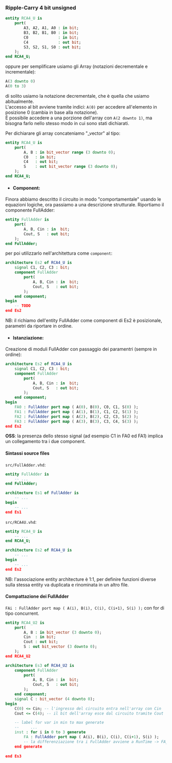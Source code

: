 ### Ripple-Carry 4 bit unsigned

``` vhdl
entity RCA4_U is
    port(
        A3, A2, A1, A0 : in bit;
        B3, B2, B1, B0 : in bit;
        C0             : in bit;
        C4             : out bit;
        S3, S2, S1, S0 : out bit;
    );
end RCA4_U;
```

oppure per semplificare usiamo gli Array (notazioni decrementale e incrementale):
``` vhdl
A(3 downto 0)
A(0 to 3)
```
di solito usiamo la notazione decrementale, che è quella che usiamo abitualmente. <br>
L'accesso al bit avviene tramite indici: `A(0)` per accedere all'elemento in posizione 0 (cambia in base alla notazione). <br>
È possibile accedere a una porzione dell'array con `A(2 downto 1)`, ma bisogna farlo nello stesso modo in cui sono stati dichiarati. <br>

Per dichiarare gli array concateniamo "_vector" al tipo:
``` vhdl
entity RCA4_U is
    port(
        A, B : in bit_vector range (3 downto 0);
        C0   : in bit;
        C4   : out bit;
        S    : out bit_vector range (3 downto 0);
    );
end RCA4_U;
```

- #### Component:
Finora abbiamo descritto il circuito in modo "comportamentale" usando le equazioni logiche, ora passiamo a una descrizione strutturale. Riportiamo il componente FullAdder:
``` vhdl
entity FullAdder is
    port(
        A, B, Cin : in  bit;
        Cout, S   : out bit;
    );
end FullAdder;
```
per poi utilizzarlo nell'architettura come `component`:
```vhdl
architecture Es2 of RCA4_U is
    signal C1, C2, C3 : bit;
    component FullAdder
        port(
            A, B, Cin : in  bit;
            Cout, S   : out bit;
        );
    end component;
begin
    -- TODO
end Es2
```
NB: il richiamo dell'entity FullAdder come component di Es2 è posizionale, parametri da riportare in ordine.

- #### Istanziazione:
Creazione di moduli FullAdder con passaggio dei paramentri (sempre in ordine):
```vhdl
architecture Es2 of RCA4_U is
    signal C1, C2, C3 : bit;
    component FullAdder
        port(
            A, B, Cin : in  bit;
            Cout, S   : out bit;
        );
    end component;
begin
    FA0 : FullAdder port map ( A(0), B(0), C0, C1, S(0) );
    FA1 : FullAdder port map ( A(1), B(1), C1, C2, S(1) );
    FA2 : FullAdder port map ( A(2), B(2), C2, C3, S(2) );
    FA3 : FullAdder port map ( A(3), B(3), C3, C4, S(3) );
end Es2
```
<b>OSS</b>: la presenza dello stesso signal (ad esempio C1 in FA0 ed FA1) implica un collegamento tra i due component.

#### Sintassi source files
`src/FullAdder.vhd`:
``` vhdl
entity FullAdder is
    -- ...
end FullAdder;

architecture Es1 of FullAdder is
    -- ...
begin
    -- ...
end Es1
```
`src/RCA4U.vhd`:
``` vhdl
entity RCA4_U is
    -- ...
end RCA4_U;

architecture Es2 of RCA4_U is
    -- ...
begin
    -- ...
end Es2
```
NB: l'associazione entity architecture è 1:1, per definire funzioni diverse sulla stessa entity va duplicata e rinominata in un altro file.

#### Compattazione dei FullAdder
`FAi : FullAdder port map ( A(i), B(i), C(i), C(i+1), S(i) );` con for di tipo concurrent. 
```vhdl
entity RCA4_U2 is 
    port(
        A, B : in bit_vector (3 downto 0);
        Cin  : in bit;
        Cout : out bit;
        S : out bit_vector (3 downto 0);
    );
end RCA4_U2

architecture Es3 of RCA4_U2 is
    component FullAdder
        port(
            A, B, Cin : in  bit;
            Cout, S   : out bit;
        );
    end component;
    signal C : bit_vector (4 downto 0);
begin
    C(0) <= Cin; -- l'ingresso del circuito entra nell'array con Cin
    Cout <= C(4); -- il bit dell'array esce dal circuito tramite Cout

    -- label for var in min to max generate
    --     ...
    inst : for i in 0 to 3 generate
        FA : FullAdder port map ( A(i), B(i), C(i), C(i+1), S(i) );
        -- la differenziazione tra i FullAdder avviene a RunTime -> FA_i
    end generate
    
end Es3
```